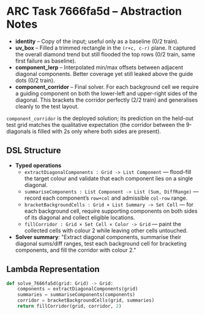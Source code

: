 # ARC Task 7666fa5d – Abstraction Notes

- **identity** – Copy of the input; useful only as a baseline (0/2 train).
- **uv_box** – Filled a trimmed rectangle in the `(r+c, c-r)` plane. It captured the overall diamond trend but still flooded the top rows (0/2 train, same first failure as baseline).
- **component_lerp** – Interpolated min/max offsets between adjacent diagonal components. Better coverage yet still leaked above the guide dots (0/2 train).
- **component_corridor** – Final solver. For each background cell we require a guiding component on both the lower-left and upper-right sides of the diagonal. This brackets the corridor perfectly (2/2 train) and generalises cleanly to the test layout.

`component_corridor` is the deployed solution; its prediction on the held-out test grid matches the qualitative expectation (the corridor between the 9-diagonals is filled with 2s only where both sides are present).

## DSL Structure
- **Typed operations**
  - `extractDiagonalComponents : Grid -> List Component` — flood-fill the target colour and validate that each component lies on a single diagonal.
  - `summariseComponents : List Component -> List (Sum, DiffRange)` — record each component’s `row+col` and admissible `col-row` range.
  - `bracketBackgroundCells : Grid × List Summary -> Set Cell` — for each background cell, require supporting components on both sides of its diagonal and collect eligible locations.
  - `fillCorridor : Grid × Set Cell × Color -> Grid` — paint the collected cells with colour 2 while leaving other cells untouched.
- **Solver summary**: "Extract diagonal components, summarise their diagonal sums/diff ranges, test each background cell for bracketing components, and fill the corridor with colour 2."

## Lambda Representation

```python
def solve_7666fa5d(grid: Grid) -> Grid:
    components = extractDiagonalComponents(grid)
    summaries = summariseComponents(components)
    corridor = bracketBackgroundCells(grid, summaries)
    return fillCorridor(grid, corridor, 2)
```
